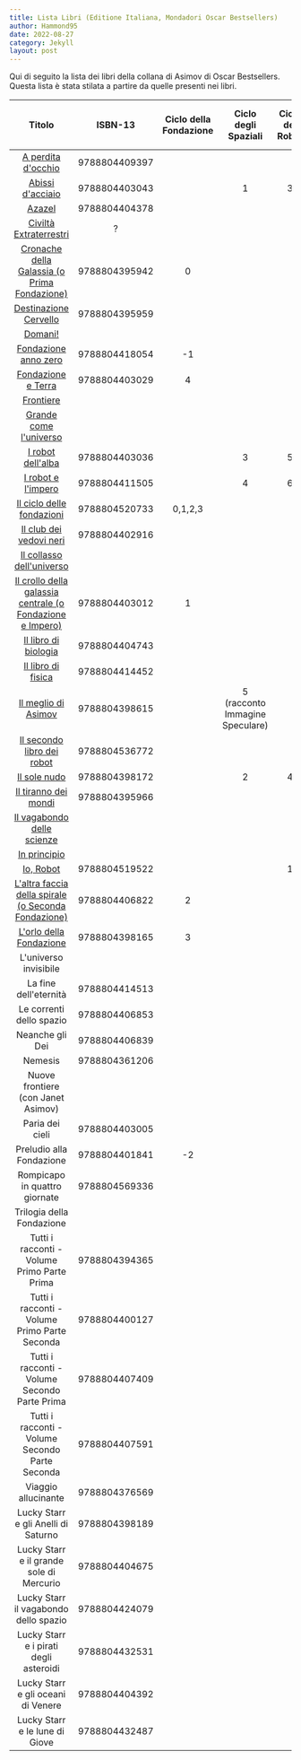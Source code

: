 ```yaml
---
title: Lista Libri (Editione Italiana, Mondadori Oscar Bestsellers)
author: Hammond95
date: 2022-08-27
category: Jekyll
layout: post
---
```

Qui di seguito la lista dei libri della collana di Asimov di Oscar Bestsellers.
Questa lista è stata stilata a partire da quelle presenti nei libri.

<div class="table-wrapper" markdown="block">

Titolo|ISBN-13|Ciclo della Fondazione|Ciclo degli Spaziali|Ciclo dei Robot|Ciclo dell'Impero|Ciclo di Lucky Starr|
|:-:|:-:|:-:|:-:|:-:|:-:|:-:|
<a href="{{site.url}}{{site.baseurl}}/#">A perdita d'occhio</a>|9788804409397||||||
<a href="{{site.url}}{{site.baseurl}}/9788804403043">Abissi d'acciaio</a>|9788804403043||1|3|||
<a href="{{site.url}}{{site.baseurl}}/#">Azazel</a>|9788804404378||||||
<a href="{{site.url}}{{site.baseurl}}/#">Civiltà Extraterrestri</a>|?||||||
<a href="{{site.url}}{{site.baseurl}}/9788804395942">Cronache della Galassia (o Prima Fondazione)</a>|9788804395942|0|||||
<a href="{{site.url}}{{site.baseurl}}/#">Destinazione Cervello</a>|9788804395959||||||
<a href="{{site.url}}{{site.baseurl}}/#">Domani!</a>|||||||
<a href="{{site.url}}{{site.baseurl}}/9788804418054">Fondazione anno zero</a>|9788804418054|-1|||||
<a href="{{site.url}}{{site.baseurl}}/9788804403029">Fondazione e Terra</a>|9788804403029|4|||||
<a href="{{site.url}}{{site.baseurl}}/#">Frontiere</a>|||||||
<a href="{{site.url}}{{site.baseurl}}/#">Grande come l'universo</a>|||||||
<a href="{{site.url}}{{site.baseurl}}/9788804403036">I robot dell'alba</a>|9788804403036||3|5|||
<a href="{{site.url}}{{site.baseurl}}/9788804411505">I robot e l'impero</a>|9788804411505||4|6|||
<a href="{{site.url}}{{site.baseurl}}/9788804520733">Il ciclo delle fondazioni</a>|9788804520733|0,1,2,3|||||
<a href="{{site.url}}{{site.baseurl}}/#">Il club dei vedovi neri</a>|9788804402916||||||
<a href="{{site.url}}{{site.baseurl}}/#">Il collasso dell'universo</a>|||||||
<a href="{{site.url}}{{site.baseurl}}/9788804403012">Il crollo della galassia centrale (o Fondazione e Impero)</a>|9788804403012|1|||||
<a href="{{site.url}}{{site.baseurl}}/9788804404743">Il libro di biologia</a>|9788804404743||||||
<a href="{{site.url}}{{site.baseurl}}/9788804414452">Il libro di fisica</a>|9788804414452||||||
<a href="{{site.url}}{{site.baseurl}}/9788804398615">Il meglio di Asimov</a>|9788804398615||5 (racconto Immagine Speculare)||||
<a href="{{site.url}}{{site.baseurl}}/9788804536772">Il secondo libro dei robot</a>|9788804536772||||||
<a href="{{site.url}}{{site.baseurl}}/9788804398172">Il sole nudo</a>|9788804398172||2|4|||
<a href="{{site.url}}{{site.baseurl}}/9788804395966">Il tiranno dei mondi</a>|9788804395966||||1||
<a href="{{site.url}}{{site.baseurl}}/#">Il vagabondo delle scienze</a>|||||||
<a href="{{site.url}}{{site.baseurl}}/#">In principio</a>|||||||
<a href="{{site.url}}{{site.baseurl}}/9788804519522">Io, Robot</a>|9788804519522|||1|||
<a href="{{site.url}}{{site.baseurl}}/9788804406822">L'altra faccia della spirale (o Seconda Fondazione)</a>|9788804406822|2|||||
<a href="{{site.url}}{{site.baseurl}}/9788804398165">L'orlo della Fondazione</a>|9788804398165|3|||||
L'universo invisibile|||||||
La fine dell'eternità|9788804414513||||||
Le correnti dello spazio|9788804406853||||2||
Neanche gli Dei|9788804406839||||||
Nemesis|9788804361206||||||
Nuove frontiere (con Janet Asimov)|||||||
Paria dei cieli|9788804403005||||3||
Preludio alla Fondazione|9788804401841|-2|||||
Rompicapo in quattro giornate|9788804569336||||||
Trilogia della Fondazione|||||||
Tutti i racconti - Volume Primo Parte Prima|9788804394365||||||
Tutti i racconti - Volume Primo Parte Seconda|9788804400127||||||
Tutti i racconti - Volume Secondo Parte Prima|9788804407409||||||
Tutti i racconti - Volume Secondo Parte Seconda|9788804407591||||||
Viaggio allucinante|9788804376569||||||
Lucky Starr e gli Anelli di Saturno|9788804398189|||||6|
Lucky Starr e il grande sole di Mercurio|9788804404675|||||4|
Lucky Starr il vagabondo dello spazio|9788804424079|||||1|
Lucky Starr e i pirati degli asteroidi|9788804432531|||||2|
Lucky Starr e gli oceani di Venere|9788804404392|||||3|
Lucky Starr e le lune di Giove|9788804432487|||||5|

</div>
